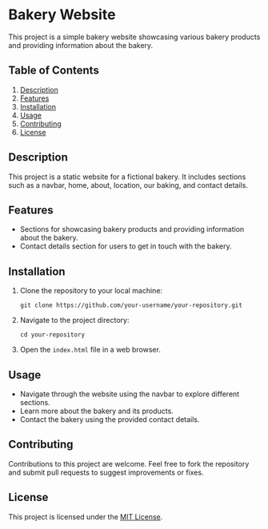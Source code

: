 # Bakery Website

This project is a simple bakery website showcasing various bakery products and providing information about the bakery.

## Table of Contents

1. [Description](#description)
2. [Features](#features)
3. [Installation](#installation)
4. [Usage](#usage)
5. [Contributing](#contributing)
6. [License](#license)

## Description

This project is a static website for a fictional bakery. It includes sections such as a navbar, home, about, location, our baking, and contact details.

## Features

- Sections for showcasing bakery products and providing information about the bakery.
- Contact details section for users to get in touch with the bakery.

## Installation

1. Clone the repository to your local machine:

    ```
    git clone https://github.com/your-username/your-repository.git
    ```

2. Navigate to the project directory:

    ```
    cd your-repository
    ```

3. Open the `index.html` file in a web browser.

## Usage

- Navigate through the website using the navbar to explore different sections.
- Learn more about the bakery and its products.
- Contact the bakery using the provided contact details.

## Contributing

Contributions to this project are welcome. Feel free to fork the repository and submit pull requests to suggest improvements or fixes.

## License

This project is licensed under the [MIT License](http://127.0.0.1:5500/index.html).

